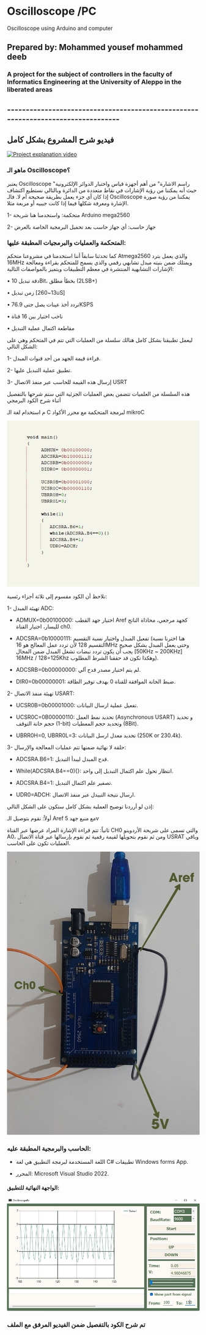 # Oscilloscope /PC
Oscilloscope using Arduino and computer
## Prepared by: Mohammed yousef mohammed deeb
### A project for the subject of controllers in the faculty of Informatics Engineering at the University of Aleppo in the liberated areas
## ---------------------------------------------------------------------------------

## فيديو شرح المشروع بشكل كامل
[![Project explanation video](github.com/mmdeeb/PcOscilloscope/blob/master/img/video.jpg)](https://drive.google.com/file/d/1A7uExNKH6BorsYwiNYdgPYV827Eba2JP/view?usp=share_link)
### ماهو الـ Oscilloscope؟
يعتبر Oscilloscope "راسم الاشارة" من أهم أجهزة قياس واختبار الدوائر الإلكترونية حيث أنه يمكننا من رؤية الإشارات في نقاط متعددة من الدائرة وبالتالي نستطيع اكتشاف إذا كان أي جزء يعمل بطريقة صحيحة أم لا.
فالـ Oscilloscope يمكننا من رؤية صورة الإشارة ومعرفة شكلها فيما إذا كانت جيبيه أو مربعة مثلا.

  1-	متحكمة: واستخدمنا هنا شريحة Arduino mega2560
 
 2-	جهاز حاسب: أي جهاز حاسب بعد تحميل البرمجية الخاصة بالعرض


###	المتحكمة والعمليات والبرمجيات المطبقة عليها:

كما تحدثنا سابقاً أننا استخدمنا في مشروعنا متحكم Atmega2560 والذي يعمل بترد 16MHz ويمتلك ضمن بنيته مبدل تشابهي رقمي والذي يسمح للمتحكم بقراءة ومعالجة الإشارات التشابهية المنتشرة في معظم التطبيقات ويتميز بالمواصفات التالية:

•	دقة تبديل 10Bit، بخطأ مطلق (2LSB+) 

•	زمن تبديل [13~260uS]

•	تردد أخذ عينات يصل حتى 76.9KSPS

•	ناخب اختيار بين 16 قناة

•	مقاطعة اكتمال عملية التبديل

ليعمل تطبيقنا بشكل كامل هنالك سلسلة من العمليات التي تتم في المتحكم وهي على الشكل التالي:

1-	قراءة قيمة الجهد من أحد قنوات المبدل.

2-	تطبيق عملية التبديل عليها.

3-	إرسال هذه القيمة للحاسب عبر منفذ الاتصال USRT

هذه السلسلة من العلميات تتضمن بعض العمليات الجزئية التي ستم شرحها بالتفصيل أثناء شرح الكود البرمجي

م استخدام لغة الـ C لبرمجة المتحكمة مع محرر الأكواد mikroC

<img src="https://github.com/mmdeeb/PcOscilloscope/blob/master/img/mikroC.jpg">


نلاحظ أن الكود مقسوم إلى ثلاثة أجزاء رئسية:


1-	تهيئة المبدل ADC: 

-	ADMUX=0b00100000: اختيار جهد القطب Aref كجهد مرجعي، محاذاة الناتج لليسار، اختيار القناة ch0.

-	ADCSRA=0b10000111: تفعيل المبدل واختيار نسبة التقسيم (هنا اخترنا نسبة التقسيم 128 لأن تردد عمل المعالج هو 16MHz وحتى يعمل المبدل بشكل صحيح يجب أن يكون تردد نبضات تشغل المبدل ضمن المجال [50KHz ~ 200KHz] 16MHz / 128=125Khz وهكذا نكون قد حققنا الشرط المطلوب).

-	ADCSRB=0b00000000: لم يتم اختيار مصدر قدح آلي.

-	DIR0=0b00000001: ضبط الخانة الموافقة للقناة 0 بهدف توفير الطاقة.

2-	تهيئة منفذ الاتصال USART:

-	UCSR0B=0b00001000: تفعيل عملية ارسال البيانات.

-	UCSR0C=0B00000110: تحديد نمط العمل (Asynchronous USART) و تحديد حجم خانة التوقف (1-bit) وتحديد حجم المعطيات (8Bit). 

-	UBRR0H=0, UBRR0L=3: تحديد معدل ارسل البيانات (250K or 230.4k). 

3-	حلقة لا نهائية ضمنها تتم عمليات المعالجة والإرسال:

-	ADCSRA.B6=1: قدح المبدل ليبدأ التبديل.

-	While(ADCSRA.B4==0){}: انتظار تحول علم اكتمال التبديل إلى واحد.

-	ADCSRA.B4=1: تصفير علم اكتمال التبديل.

-	UDR0=ADCH: ارسال نتيجة التبيدل عبر منفذ الاتصال.


إذن لو أرردنا توضيح العملية بشكل كامل ستكون على الشكل التالي:

أولاً: نقوم بتوصيل الـ Aref مع منبع جهد 5v 

ثانياً: تتم قراءة الإشارة المراد عرضها عبر القناة  CH0 والتي تسمى على شريحة الأردوينو A0، ومن ثم نقوم بتحويلها لقيمة رقمية ثم نقوم بإرسالها عبر قناة الاتصال USRAT وباقي العمليات تكون على الحاسب.

<img src="https://github.com/mmdeeb/PcOscilloscope/blob/master/img/ar.jpg">

###	الحاسب والبرمجية المطبقة عليه:


-	اللغة المستخدمة لبرمجة التطبيق هي لغة  C# تطبيقات Windows forms App.

-	المحرر: Microsoft Visual Studio 2022.

#### الواجهة النهائية للتطبيق:

<img src="https://github.com/mmdeeb/PcOscilloscope/blob/master/img/gui.jpg">

### تم شرح الكود بالتفصيل ضمن الفيديو المرفق مع الملف


